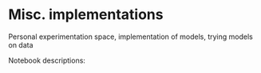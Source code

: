 # Misc. implementations
Personal experimentation space, implementation of models, trying models on data

Notebook descriptions:

